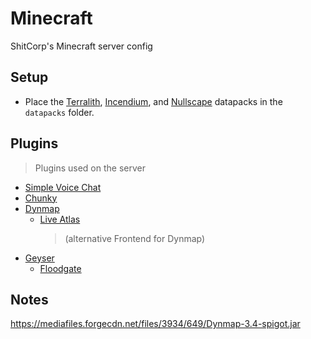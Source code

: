 # Minecraft

ShitCorp's Minecraft server config

## Setup

- Place the [Terralith](https://www.planetminecraft.com/data-pack/terralith-overworld-evolved-100-biomes-caves-and-more/), [Incendium](https://www.planetminecraft.com/data-pack/incendium-nether-expansion/), and [Nullscape](https://www.planetminecraft.com/data-pack/nullscape/) datapacks in the `datapacks` folder.

## Plugins

> Plugins used on the server

- [Simple Voice Chat](https://www.curseforge.com/minecraft/mc-mods/simple-voice-chat)
- [Chunky](https://www.spigotmc.org/resources/chunky.81534/)
- [Dynmap](https://www.spigotmc.org/resources/dynmap%C2%AE.274/)
  - [Live Atlas](https://www.spigotmc.org/resources/liveatlas-alternative-map-ui-dynmap-squaremap-pl3xmap-overviewer.86939/)
    > (alternative Frontend for Dynmap)
- [Geyser](https://geysermc.org/)
  - [Floodgate](https://github.com/GeyserMC/Floodgate/)


## Notes

https://mediafiles.forgecdn.net/files/3934/649/Dynmap-3.4-spigot.jar
